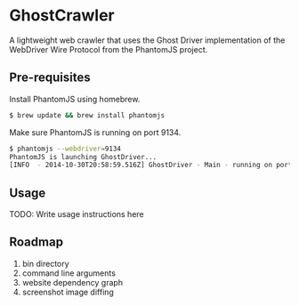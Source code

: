# GhostCrawler

A lightweight web crawler that uses the Ghost Driver implementation of the WebDriver Wire Protocol from the PhantomJS
project.

## Pre-requisites

Install PhantomJS using homebrew.

```bash
$ brew update && brew install phantomjs
```

Make sure PhantomJS is running on port 9134.

```bash
$ phantomjs --webdriver=9134
PhantomJS is launching GhostDriver...
[INFO  - 2014-10-30T20:58:59.516Z] GhostDriver - Main - running on port 9134
```

## Usage

TODO: Write usage instructions here

## Roadmap

1. bin directory
2. command line arguments
3. website dependency graph
4. screenshot image diffing
